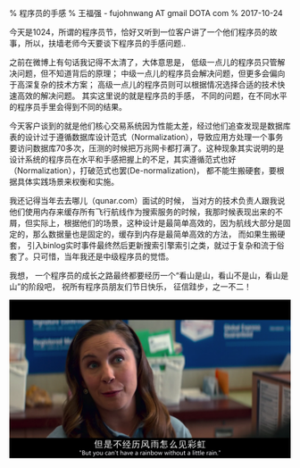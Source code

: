% 程序员的手感
% 王福强 - fujohnwang AT gmail DOTA com
% 2017-10-24

今天是1024，所谓的程序员节，恰好又听到一位客户讲了一个他们程序员的故事，所以，扶墙老师今天要谈下程序员的手感问题..

之前在微博上有句话我记得不太清了，大体意思是， 低级一点儿的程序员只管解决问题，但不知道背后的原理； 中级一点儿的程序员会解决问题，但更多会偏向于高深复杂的技术方案； 高级一点儿的程序员则可以根据情况选择合适的技术快速高效的解决问题。 其实这里说的就是程序员的手感， 不同的问题，在不同水平的程序员手里会得到不同的结果。

今天客户谈到的就是他们核心交易系统因为性能太差，经过他们追查发现是数据库表的设计过于遵循数据库设计范式（Normalization），导致应用方处理一个事务要访问数据库70多次，压测的时候把万兆网卡都打满了。这种现象其实说明的是设计系统的程序员在水平和手感把握上的不足，其实遵循范式也好（Normalization），打破范式也罢(De-normalization)， 都不能生搬硬套，要根据具体实践场景来权衡和实施。

我还记得当年去去哪儿（qunar.com）面试的时候， 当对方的技术负责人跟我说他们使用内存来缓存所有飞行航线作为搜索服务的时候，我那时候表现出来的不屑，但实际上，根据他们的场景，这种设计是最简单高效的，因为航线大部分是固定的，那么数据量也是固定的，缓存到内存是最简单高效的方法， 而如果生搬硬套， 引入binlog实时事件最终然后更新搜索引擎索引之类，就过于复杂和流于俗套了。只可惜，当年我还是中级程序员的觉悟。

我想， 一个程序员的成长之路最终都要经历一个“看山是山，看山不是山，看山是山”的阶段吧， 祝所有程序员朋友们节日快乐， 征信跬步，之一不二！

![](images/rainbow.png)







